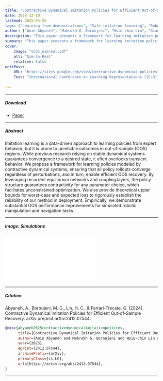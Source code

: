 ```yaml
---
title: "Contractive Dynamical Imitation Policies for Efficient Out-of-Sample Recovery"
date: 2024-12-10
lastmod: 2025-03-26
tags: ["Learning from demonstrations", "Safe imitation learning", "Robotics", "Dynamical systems", "Contraction theory"]
author: ["Amin Abyaneh", "Mahrokh G. Boroujeni", "Hsiu-chin Lin", "Giancarlo Ferrari-Trecate"]
description: "This paper presents a framework for learning imitation policies using contractive dynamical systems to ensure reliable behavior, even in out-of-sample situations. It uses recurrent equilibrium networks and coupling layers to guarantee contractivity under any parameters, allowing for unconstrained optimization. The approach includes theoretical performance bounds and shows strong empirical results on simulated robotic manipulation and navigation tasks. In International Conference on Learning Representations, 2025."
summary: "This paper presents a framework for learning imitation policies using contractive dynamical systems to ensure reliable behavior, even in out-of-sample situations. It uses recurrent equilibrium networks and coupling layers to guarantee contractivity under any parameters, allowing for unconstrained optimization. The approach includes theoretical performance bounds and shows strong empirical results on simulated robotic manipulation and navigation tasks."
cover:
    Image: "scds_eimreal.pdf"
    alt: "Sim-to-Real"
    relative: false
editPost:
    URL: "https://sites.google.com/view/contractive-dynamical-policies"
    Text: "International Conference on Learning Representations (ICLR)"

---
```


---

##### Download

+ [Paper](SCDS.pdf)

---

##### Abstract

Imitation learning is a data-driven approach to learning policies from expert behavior, but it is prone to unreliable outcomes in out-of-sample (OOS) regions. While previous research relying on stable dynamical systems guarantees convergence to a desired state, it often overlooks transient behavior. We propose a framework for learning policies modeled by contractive dynamical systems, ensuring that all policy rollouts converge regardless of perturbations, and in turn, enable efficient OOS recovery. By leveraging recurrent equilibrium networks and coupling layers, the policy structure guarantees contractivity for any parameter choice, which facilitates unconstrained optimization. We also provide theoretical upper bounds for worst-case and expected loss to rigorously establish the reliability of our method in deployment. Empirically, we demonstrate substantial OOS performance improvements for simulated robotic manipulation and navigation tasks.

---

##### Image: Simulations

![](scds_simreal.pdf)

---

##### Citation

Abyaneh, A., Boroujeni, M. G., Lin, H. C., & Ferrari-Trecate, G. (2024). Contractive Dynamical Imitation Policies for Efficient Out-of-Sample Recovery. arXiv preprint arXiv:2412.07544.

```BibTeX
@misc{abyaneh2025contractivedynamicalimitationpolicies,
      title={Contractive Dynamical Imitation Policies for Efficient Out-of-Sample Recovery}, 
      author={Amin Abyaneh and Mahrokh G. Boroujeni and Hsiu-Chin Lin and Giancarlo Ferrari-Trecate},
      year={2025},
      eprint={2412.07544},
      archivePrefix={arXiv},
      primaryClass={cs.LG},
      url={https://arxiv.org/abs/2412.07544}, 
}
```

---

